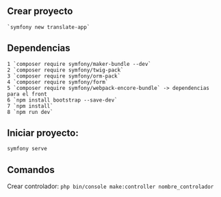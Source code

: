 ## Crear proyecto
    `symfony new translate-app`


## Dependencias

    1 `composer require symfony/maker-bundle --dev`
	2 `composer require symfony/twig-pack`
	3 `composer require symfony/orm-pack`
	4 `composer require symfony/form`
    5 `composer require symfony/webpack-encore-bundle` -> dependencias para el front
    6 `npm install bootstrap --save-dev`
    7 `npm install`
    8 `npm run dev`

## Iniciar proyecto:
    symfony serve



## Comandos
Crear controlador: 
    `php bin/console make:controller nombre_controlador`